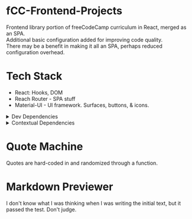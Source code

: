 # fCC-Frontend-Projects
 Frontend library portion of freeCodeCamp curriculum in React, merged as an SPA.  
 Additional basic configuration added for improving code quality.  
 There may be a benefit in making it all an SPA, perhaps reduced configuration overhead.

# Tech Stack

- React: Hooks, DOM
- Reach Router - SPA stuff
- Material-UI - UI framework. Surfaces, buttons, & icons.

<details>
 <summary>Dev Dependencies</summary>

- Parcel Bundler
- ESLint - configured for React (Hooks, JSX a11y) & Prettier.
- Prettier - formatter
- VSCode - IDE
</details>

<details>
 <summary>Contextual Dependencies</summary>
 
 ## Markdown Previewer
 - Remarkable - used for markdown parsing (set with `dangerouslySetInnerHTML`).
</details>

# Quote Machine

Quotes are hard-coded in and randomized through a function.

# Markdown Previewer

I don't know what I was thinking when I was writing the initial text, but it passed the test. Don't judge.
